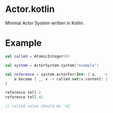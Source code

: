 # Actor.kotlin

Minimal Actor System written in Kotlin. 

# Example

```Kotlin
val called = AtomicInteger(0)

val system = ActorSystem.system("example")

val reference = system.actorFor<Int> { a, _ ->
    a become { _, v -> called.set(v.content) }
}

reference tell 1
reference tell 42

// called value should be '42'
```
